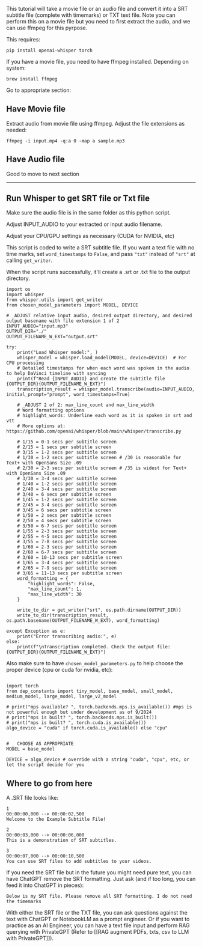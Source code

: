 
This tutorial will take a movie file or an audio file and convert it into a SRT subtitle file (complete with timemarks) or TXT text file. Note you can perform this on a movie file but you need to first extract the audio, and we can use ffmpeg for this pyrpose.

This requires:
```
pip install openai-whisper torch
```

If you have a movie file, you need to have ffmpeg installed. Depending on system:
```
brew install ffmpeg
```

Go to appropriate section:

## Have Movie file

Extract audio from movie file using ffmpeg. Adjust the file extensions as needed:
```
ffmpeg -i input.mp4 -q:a 0 -map a sample.mp3
```

## Have Audio file

Good to move to next section

---

## Run Whisper to get SRT file or Txt file

Make sure the audio file is in the same folder as this python script.

Adjust INPUT_AUDIO to your extracted or input audio filename. 

Adjust your CPU/GPU settings as necessary (CUDA for NVIDIA, etc)

This script is coded to write a SRT subtitle file. If you want a text file with no time marks, set `word_timestamps` to `False`, and pass `"txt"` instead of `"srt"` at calling `get_writer`.

When the script runs successfully, it'll create a .srt or .txt file to the output directory. 

```
import os
import whisper
from whisper.utils import get_writer
from chosen_model_parameters import MODEL, DEVICE

# _ADJUST relative input audio, desired output directory, and desired output basename with file extension 1 of 2
INPUT_AUDIO="input.mp3"
OUTPUT_DIR="./"
OUTPUT_FILENAME_W_EXT="output.srt"

try:
    print("Load Whisper model:", )
    whisper_model = whisper.load_model(MODEL, device=DEVICE)  # For CPU processing
    # Detailed timestamps for when each word was spoken in the audio to help DaVinci timeline with syncing
    print(f"Read {INPUT_AUDIO} and create the subtitle file {OUTPUT_DIR}{OUTPUT_FILENAME_W_EXT}")
    transcription_result = whisper_model.transcribe(audio=INPUT_AUDIO, initial_prompt="prompt", word_timestamps=True)

    # _ADJUST 2 of 2: max_line_count and max_line_width
    # Word formatting options
    # highlight_words: Underline each word as it is spoken in srt and vtt
    # More options at: https://github.com/openai/whisper/blob/main/whisper/transcribe.py
    
    # 1/15 = 0-1 secs per subtitle screen
    # 2/15 = 1 secs per subtitle screen
    # 3/15 = 1-2 secs per subtitle screen
    # 1/30 = 1-2 secs per subtitle screen # /30 is reasonable for Text+ with OpenSans Size .09
    # 2/30 = 2-3 secs per subtitle screen # /35 is widest for Text+ with OpenSans Size .09
    # 3/30 = 3-4 secs per subtitle screen
    # 1/40 = 1-2 secs per subtitle screen
    # 2/40 = 3-4 secs per subtitle screen
    # 3/40 = 6 secs per subtitle screen
    # 1/45 = 1-2 secs per subtitle screen
    # 2/45 = 3-4 secs per subtitle screen
    # 3/45 = 6 secs per subtitle screen
    # 1/50 = 2 secs per subtitle screen
    # 2/50 = 4 secs per subtitle screen
    # 3/50 = 6-7 secs per subtitle screen
    # 1/55 = 2-3 secs per subtitle screen
    # 2/55 = 4-5 secs per subtitle screen
    # 3/55 = 7-8 secs per subtitle screen
    # 1/60 = 2-3 secs per subtitle screen
    # 2/60 = 6-7 secs per subtitle screen
    # 3/60 = 10-13 secs per subtitle screen
    # 1/65 = 3-4 secs per subtitle screen
    # 2/65 = 7-9 secs per subtitle screen
    # 3/65 = 11-13 secs per subtitle screen
    word_formatting = {
        "highlight_words": False,
        "max_line_count": 1,
        "max_line_width": 30
    }

    write_to_dir = get_writer("srt", os.path.dirname(OUTPUT_DIR))
    write_to_dir(transcription_result, os.path.basename(OUTPUT_FILENAME_W_EXT), word_formatting)

except Exception as e:
    print("Error transcribing audio:", e)
else:
    print(f"\nTranscription completed. Check the output file: {OUTPUT_DIR}{OUTPUT_FILENAME_W_EXT}")

```


Also make sure to have `chosen_model_parameters.py` to help choose the proper device (cpu or cuda for nvidia, etc):
```

import torch
from dep_constants import tiny_model, base_model, small_model, medium_model, large_model, large_v2_model

# print("mps available? ", torch.backends.mps.is_available()) #mps is not powerful enough but under development as of 9/2024
# print("mps is built? ", torch.backends.mps.is_built())
# print("mps is built? ", torch.cuda.is_available())
algo_device = "cuda" if torch.cuda.is_available() else "cpu"


# _ CHOOSE AS APPROPRIATE
MODEL = base_model

DEVICE = algo_device # override with a string "cuda", "cpu", etc, or let the script decide for you
```
## Where to go from here

A .SRT file looks like:
```
1
00:00:00,000 --> 00:00:02,500
Welcome to the Example Subtitle File!

2
00:00:03,000 --> 00:00:06,000
This is a demonstration of SRT subtitles.

3
00:00:07,000 --> 00:00:10,500
You can use SRT files to add subtitles to your videos.
```

If you need the SRT file but in the future you might need pure text, you can have ChatGPT remove the SRT formatting. Just ask (and if too long, you can feed it into ChatGPT in pieces):
```
Below is my SRT file. Please remove all SRT formatting. I do not need the timemarks
```

With either the SRT file or the TXT file, you can ask questions against the text with ChatGPT or NotebookLM as a prompt engineer. Or if you want to practice as an AI Engineer, you can have a text file input and perform RAG querying with PrivateGPT (Refer to [[RAG augment PDFs, txts, csv to LLM with PrivateGPT]]).